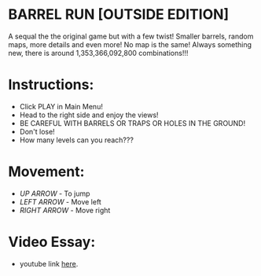 # BARREL RUN [OUTSIDE EDITION]
A sequal the the original game but with a few twist! Smaller barrels, random maps, more details and even more! No map is the same! Always something new, there is around 1,353,366,092,800 combinations!!!

# Instructions:
- Click PLAY in Main Menu!
- Head to the right side and enjoy the views!
- BE CAREFUL WITH BARRELS OR TRAPS OR HOLES IN THE GROUND!
- Don't lose!
- How many levels can you reach???

# Movement:
- *UP ARROW* - To jump
- *LEFT ARROW* - Move left
- *RIGHT ARROW* - Move right

# Video Essay:
- youtube link [here](https://youtu.be/MVb4knranZA).
